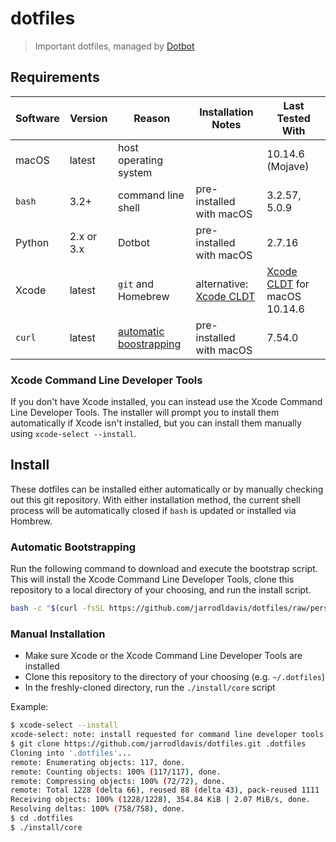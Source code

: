 # dotfiles

> Important dotfiles, managed by [Dotbot](https://github.com/anishathalye/dotbot/)

## Requirements

| Software | Version    | Reason                    | Installation Notes        | Last Tested With               |
| -------- | ---------- | ------------------------- | ------------------------- | ------------------------------ |
| macOS    | latest     | host operating system     |                           | 10.14.6 (Mojave)               |
| `bash`   | 3.2+       | command line shell        | pre-installed with macOS  | 3.2.57, 5.0.9                  |
| Python   | 2.x or 3.x | Dotbot                    | pre-installed with macOS  | 2.7.16                         |
| Xcode    | latest     | `git` and Homebrew        | alternative: [Xcode CLDT] | [Xcode CLDT] for macOS 10.14.6 |
| `curl`   | latest     | [automatic boostrapping]  | pre-installed with macOS  | 7.54.0                         |

### Xcode Command Line Developer Tools

If you don't have Xcode installed, you can instead use the Xcode Command Line Developer Tools. The installer will
prompt you to install them automatically if Xcode isn't installed, but you can install them manually using
`xcode-select --install`.

## Install

These dotfiles can be installed either automatically or by manually checking out this git repository. With either
installation method, the current shell process will be automatically closed if `bash` is updated or installed via
Hombrew.

### Automatic Bootstrapping

Run the following command to download and execute the bootstrap script. This will install the Xcode Command Line
Developer Tools, clone this repository to a local directory of your choosing, and run the install script.

```bash
bash -c "$(curl -fsSL https://github.com/jarrodldavis/dotfiles/raw/personal/macos/install/bootstrap)"
```

### Manual Installation

- Make sure Xcode or the Xcode Command Line Developer Tools are installed
- Clone this repository to the directory of your choosing (e.g. `~/.dotfiles`)
- In the freshly-cloned directory, run the `./install/core` script

Example:

```bash
$ xcode-select --install
xcode-select: note: install requested for command line developer tools
$ git clone https://github.com/jarrodldavis/dotfiles.git .dotfiles
Cloning into '.dotfiles'...
remote: Enumerating objects: 117, done.
remote: Counting objects: 100% (117/117), done.
remote: Compressing objects: 100% (72/72), done.
remote: Total 1228 (delta 66), reused 88 (delta 43), pack-reused 1111
Receiving objects: 100% (1228/1228), 354.84 KiB | 2.07 MiB/s, done.
Resolving deltas: 100% (758/758), done.
$ cd .dotfiles
$ ./install/core
```

[automatic boostrapping]: #automatic-bootstrapping
[Xcode CLDT]: #xcode-command-line-developer-tools

